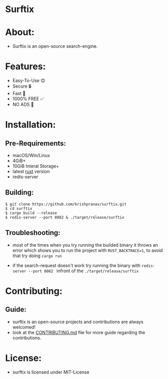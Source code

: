 # Surftix

# About:
- Surftix is an open-source search-engine.

# Features:
- Easy-To-Use 😊
- Secure 🔒
- Fast 🚀
- 1000% FREE ✅
- NO ADS 🚫

# Installation:

## Pre-Requirements:
- macOS/Win/Linux
- 4GiB+
- 10GiB Interal Storage+
- latest [rust](https://www.rust-lang.org/tools/install) version
- redis-server

## Building:
```
$ git clone https://github.com/krishpranav/surftix.git
$ cd surftix
$ cargo build --release
$ redis-server --port 8082 & ./target/release/surftix
```

## Troubleshooting:
- most of the times when you try running the builded binary it throws an error which shows you to run the project with ```RUST_BACKTRACE=1```, to avoid that try doing ```cargo run```

- if the search-request doesn't work try running the binary with ```redis-server --port 8082 ``` infront of the ```./target/release/surftix```

# Contributing:
## Guide:
- surftix is an open-source projects and contributions are always welcomed!
- look at the [CONTRIBUTING.md](https://github.com/krishpranav/surftix/blob/master/CONTRIBUTING.md) file for more guide regarding the contributions.

# License:
- surftix is licensed under MIT-License